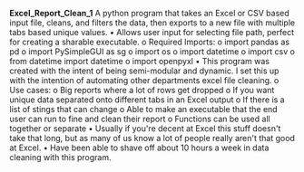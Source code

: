 **Excel_Report_Clean_1**
A python program that takes an Excel or CSV based input file, cleans, and filters the data, then exports to a new file with multiple tabs based unique values. 
•	Allows user input for selecting file path, perfect for creating a sharable executable. 
  o	Required Imports:
    o	import pandas as pd
    o	import PySimpleGUI as sg
    o	import os
    o	import datetime
    o	import csv
    o	from datetime import datetime
    o	import openpyxl
•	This program was created with the intent of being semi-modular and dynamic. I set this up with the intention of automating other departments excel file cleaning. 
  o	Use cases: 
    o	Big reports where a lot of rows get dropped 
    o	If you want unique data separated onto different tabs in an Excel output
    o	If there is a list of stings that can change
    o	Able to make an executable that the end user can run to fine and clean their report
    o	Functions can be used all together or separate
•	Usually if you're decent at Excel this stuff doesn't take that long, but as many of us know a lot of people really aren't that good at Excel. 
•	Have been able to shave off about 10 hours a week in data cleaning with this program.
